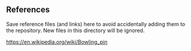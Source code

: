 ## References

Save reference files (and links) here to avoid accidentally adding them to the repository. New files in this directory will be ignored.

https://en.wikipedia.org/wiki/Bowling_pin


